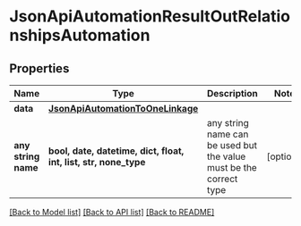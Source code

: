 # JsonApiAutomationResultOutRelationshipsAutomation


## Properties
Name | Type | Description | Notes
------------ | ------------- | ------------- | -------------
**data** | [**JsonApiAutomationToOneLinkage**](JsonApiAutomationToOneLinkage.md) |  | 
**any string name** | **bool, date, datetime, dict, float, int, list, str, none_type** | any string name can be used but the value must be the correct type | [optional]

[[Back to Model list]](../README.md#documentation-for-models) [[Back to API list]](../README.md#documentation-for-api-endpoints) [[Back to README]](../README.md)


